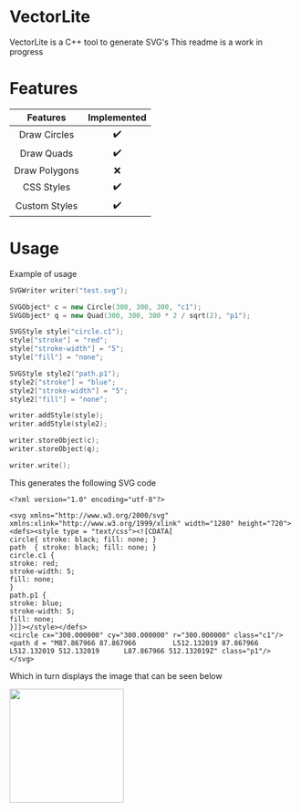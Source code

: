 # VectorLite
VectorLite is a C++ tool to generate SVG's
This readme is a work in progress

# Features
|  **Features** |   **Implemented**  |
|:-------------:|:------------------:|
|  Draw Circles | :heavy_check_mark: |
|   Draw Quads  | :heavy_check_mark: |
| Draw Polygons |         :x:        |
|   CSS Styles  | :heavy_check_mark: |
| Custom Styles | :heavy_check_mark: |

# Usage
Example of usage
```Cpp
SVGWriter writer("test.svg");

SVGObject* c = new Circle(300, 300, 300, "c1");
SVGObject* q = new Quad(300, 300, 300 * 2 / sqrt(2), "p1");

SVGStyle style("circle.c1");
style["stroke"] = "red";
style["stroke-width"] = "5";
style["fill"] = "none";

SVGStyle style2("path.p1");
style2["stroke"] = "blue";
style2["stroke-width"] = "5";
style2["fill"] = "none";

writer.addStyle(style);
writer.addStyle(style2);

writer.storeObject(c);
writer.storeObject(q);

writer.write();
```

This generates the following SVG code
```SVG
<?xml version="1.0" encoding="utf-8"?>

<svg xmlns="http://www.w3.org/2000/svg"
xmlns:xlink="http://www.w3.org/1999/xlink" width="1280" height="720">
<defs><style type = "text/css"><![CDATA[
circle{ stroke: black; fill: none; }
path  { stroke: black; fill: none; }
circle.c1 {
stroke: red;
stroke-width: 5;
fill: none;
}
path.p1 {
stroke: blue;
stroke-width: 5;
fill: none;
}]]></style></defs>
<circle cx="300.000000" cy="300.000000" r="300.000000" class="c1"/>
<path d = "M87.867966 87.867966 		L512.132019 87.867966 		L512.132019 512.132019 		L87.867966 512.132019Z" class="p1"/>
</svg>
```

Which in turn displays the image that can be seen below

<img src="https://i.imgur.com/HHUTsTx.png" width="200" height="200" />
